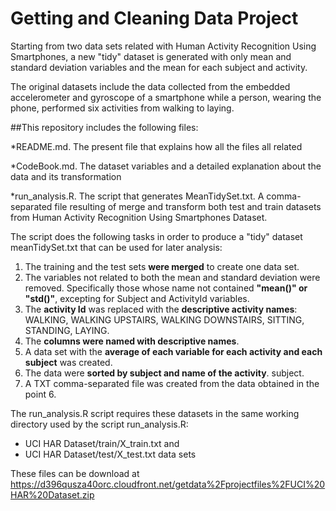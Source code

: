 Getting and Cleaning Data Project
====

Starting from two data sets related with Human Activity Recognition Using Smartphones, a new "tidy" dataset is generated with only mean and standard deviation variables and the mean for each subject and activity. 

The original datasets include the data collected from the embedded accelerometer and gyroscope of a smartphone while a person, wearing the phone, performed six activities from walking to laying.

##This repository includes the following files:

*README.md. The present file that explains how all the files all related

*CodeBook.md. The dataset variables and a detailed explanation about the data and its transformation

*run\_analysis.R. The script that generates MeanTidySet.txt. A comma-separated file resulting of merge and transform both test and train datasets from Human Activity Recognition Using Smartphones Dataset.

The script does the following tasks in order to produce a "tidy" dataset meanTidySet.txt 
that can be used for later analysis:

1. The training and the test sets __were merged__ to create one data set.
2. The variables not related to both the mean and standard deviation were removed. Specifically those whose name not contained __"mean()" or "std()"__, excepting for Subject and ActivityId variables.
3. The __activity Id__ was replaced with the __descriptive activity names__: WALKING, WALKING UPSTAIRS, WALKING DOWNSTAIRS, SITTING, STANDING, LAYING.
4. The __columns were named with descriptive names__.
5. A data set with the __average of each variable for each activity and each subject__ was created.
6. The data were __sorted by subject and name of the activity__. subject.
7. A TXT comma-separated file was created from the data obtained in the point 6. 

The run\_analysis.R script requires these datasets in the same working directory used by the script run\_analysis.R:
* UCI HAR Dataset/train/X_train.txt and 
* UCI HAR Dataset/test/X_test.txt data sets 

These files can be download at 
         https://d396qusza40orc.cloudfront.net/getdata%2Fprojectfiles%2FUCI%20HAR%20Dataset.zip 
